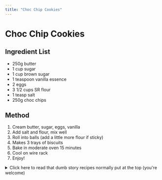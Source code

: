 ```yaml
---
title: "Choc Chip Cookies"
---
```


# Choc Chip Cookies

## Ingredient List

- 250g butter
- 1 cup sugar
- 1 cup brown sugar
- 1 teaspoon vanilla essence
- 2 eggs
- 3 1/2 cups SR flour
- 1 teasp salt
- 250g choc chips

## Method

1. Cream butter, sugar, eggs, vanilla
2. Add salt and flour, mix well
3. Roll into balls (add a little more flour if sticky)
4. Makes 3 trays of biscuits
5. Bake in moderate oven 15 minutes
6. Cool on wire rack
7. Enjoy!

<details>
<summary>
Click here to read that dumb story recipes normally put at the top (you're welcome)
</summary>

## Optional Story

What's that? You _also_ have a recipe for choc-chip cookies? Whoop-dee-doo, so does everyone. This is mine.

What makes this recipe so special? Well, it's what my siblings and I used to make with my Mum when we were kids. It's incredibly easy, and when I was a child there was nothing better than walking into the kitchen with a bunch of these bad boys cooling on the countertop. I even have a picture of the OG recipe page that Mum made and printed out on our PC to put into a homemade recipe book.

![Image of detective Spongebob standing in front of a pole with a poster of himself on it, described as a maniac.](/images/recipes/choc_chip_cookies.jpg)

</details>
